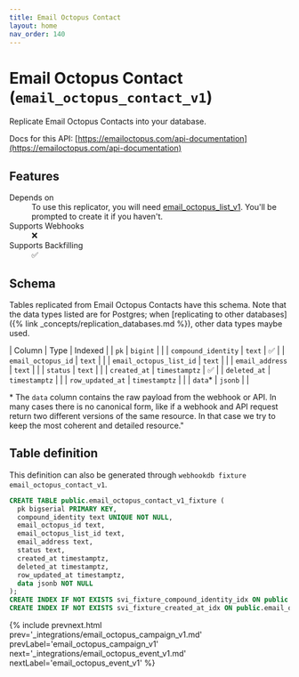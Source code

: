 ```yaml
---
title: Email Octopus Contact
layout: home
nav_order: 140
---
```


# Email Octopus Contact (`email_octopus_contact_v1`)

Replicate Email Octopus Contacts into your database.

Docs for this API: [https://emailoctopus.com/api-documentation](https://emailoctopus.com/api-documentation)

## Features

<dl>
<dt>Depends on</dt>
<dd>To use this replicator, you will need <a href="{% link _integrations/email_octopus_list_v1.md %}">email_octopus_list_v1</a>. You'll be prompted to create it if you haven't.</dd>

<dt>Supports Webhooks</dt>
<dd>❌</dd>
<dt>Supports Backfilling</dt>
<dd>✅</dd>

</dl>

## Schema

Tables replicated from Email Octopus Contacts have this schema.
Note that the data types listed are for Postgres;
when [replicating to other databases]({% link _concepts/replication_databases.md %}),
other data types maybe used.

| Column | Type | Indexed |
| `pk` | `bigint` |  |
| `compound_identity` | `text` | ✅ |
| `email_octopus_id` | `text` |  |
| `email_octopus_list_id` | `text` |  |
| `email_address` | `text` |  |
| `status` | `text` |  |
| `created_at` | `timestamptz` | ✅ |
| `deleted_at` | `timestamptz` |  |
| `row_updated_at` | `timestamptz` |  |
| `data`* | `jsonb` |  |

<span class="fs-3">* The `data` column contains the raw payload from the webhook or API.
In many cases there is no canonical form, like if a webhook and API request return
two different versions of the same resource.
In that case we try to keep the most coherent and detailed resource."</span>

## Table definition

This definition can also be generated through `webhookdb fixture email_octopus_contact_v1`.

```sql
CREATE TABLE public.email_octopus_contact_v1_fixture (
  pk bigserial PRIMARY KEY,
  compound_identity text UNIQUE NOT NULL,
  email_octopus_id text,
  email_octopus_list_id text,
  email_address text,
  status text,
  created_at timestamptz,
  deleted_at timestamptz,
  row_updated_at timestamptz,
  data jsonb NOT NULL
);
CREATE INDEX IF NOT EXISTS svi_fixture_compound_identity_idx ON public.email_octopus_contact_v1_fixture (compound_identity);
CREATE INDEX IF NOT EXISTS svi_fixture_created_at_idx ON public.email_octopus_contact_v1_fixture (created_at);
```

{% include prevnext.html prev='_integrations/email_octopus_campaign_v1.md' prevLabel='email_octopus_campaign_v1' next='_integrations/email_octopus_event_v1.md' nextLabel='email_octopus_event_v1' %}
